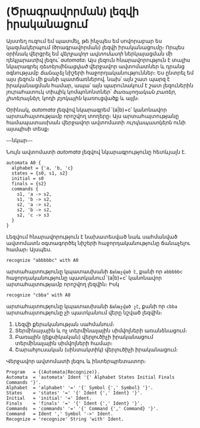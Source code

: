 # (Ծրագրավորման) լեզվի իրականացում

Այստեղ ուզում եմ պատմել, թե ինչպես եմ սովորաբար ես կազմակերպում (ծրագրավորման) լեզվի իրականացումը։ Որպես օրինակ վերցրել եմ _վերջավոր ավտոմատի_ ներկայացման մի դեկլարատիվ լեզու՝ _automata_։ Այս լեզուն հնարավորություն է տալիս նկարագրել _դետերմինացված_ վերջավոր ավտոմատներ և դրանց օգնությամբ _ճանաչել_ նիշերի հաջորդականություններ։ Ես ընտրել եմ այս լեզուն մի քանի պատճառներով․ նախ՝ այն շատ պարզ է իրականացման համար, ապա՝ այն պարունակում է շատ լեզուներին յուրահատուկ տիպիկ կոմպոնոնտներ՝ _ծառայողական բառեր_, _լիտերալներ_, կոդի _բլոկային_ կառուցվածք և այլն։ 

Օրինակ, _automata_ լեզվով նկարագրեմ ՝(a|b)+c՝ կանոնավոր արտահայտությամբ որոշվող տողերը։ Այս արտահայտությանը համապատասխան վերջավոր ավտոմատի _ուրվապատկերն_ ունի այսպիսի տեսք։

֊֊֊նկար֊֊֊

Նույն ավտոմատի _automata_ լեզվով նկարագրությունը հետևյալն է․

````
automata A0 {
  alphabet = {'a, 'b, 'c}
  states = {s0, s1, s2}
  initial = s0
  finals = {s2}
  commands {
    s1, 'a -> s2,
    s1, 'b -> s2,
    s2, 'a -> s2,
    s2, 'b -> s2,
    s2, 'c -> s3
  }
}
````

Լեզվում հնարավորություն է նախատեսված նաև սահմանված ավտոմատն օգտագործել նիշերի հաջորդականությունը ճանաչելու համար։ Այսպես․

````
recognize "abbbbbc" with A0
````

արտահայտությունը կպատասխանի `Ճանաչված է`, քանի որ `abbbbbc` հաջորդականությունը պատկանում ՝(a|b)+c՝ կանոնավոր արտահայտությամբ որոշվող լեզվին։ Իսկ

````
recognize "cbba" with A0
````

արտահայտությունը կպատասխանի `Ճանաչված չէ`, քանի որ `cbba` արտահայտությունը չի պատկանում վերը նշված լեզվին։


1. Լեզվի քերականության սահմանում։
2. Տերմինալային և ոչ տերմինալային սիմվոլների առանձնացում։
3. Բառային (լեքսիկական) վերլուծիչի իրականացում տերմինալային սիմվոլների համար։
4. Շարահյուսական (սինտակտիկ) վերլուծիչի իրականացում։

Վերջավոր ավտոմատի լեզու և ինտերպրետատոր։


````
Program   = {(Automata|Recognize)}.
Automata  = 'automata' Ident '{' Alphabet States Initial Finals Commands '}'.
Alphabet  = 'alphabet' '=' '{' Symbol {',' Symbol} '}'.
States    = 'states' '=' '{' Ident {',' Ident} '}'.
Initial   = 'initial' '=' Ident.
Finals    = 'finals' '=' '{' Ident {',' Ident} '}'.
Commands  = 'commands' '=' '{' Command {',' Command} '}'. 
Command   = Ident ',' Symbol '->' Ident.
Recognize = 'recognize' String 'with' Ident. 
````

